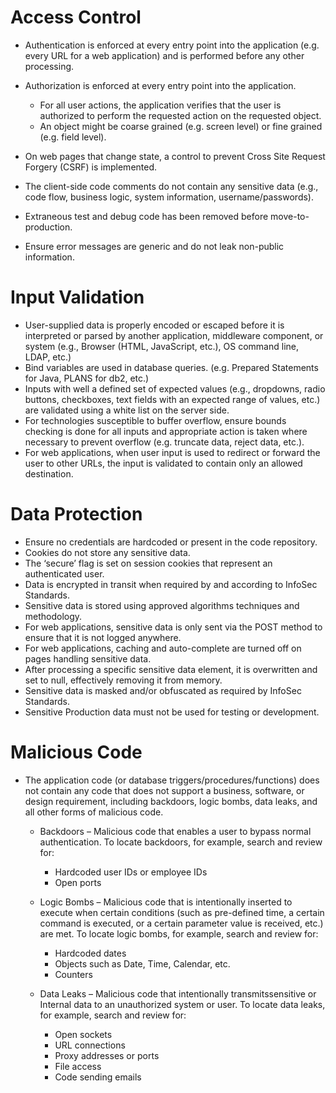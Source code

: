 # Access Control

- Authentication is enforced at every entry point into the application (e.g. every URL for a web application) and is performed before any other processing.
- Authorization is enforced at every entry point into the application.

	- For all user actions, the application verifies that the user is authorized to perform the requested action on the requested object.
	- An object might be coarse grained (e.g. screen level) or fine grained (e.g. field level).

- On web pages that change state, a control to prevent Cross Site Request Forgery (CSRF) is implemented.
- The client-side code comments do not contain any sensitive data (e.g., code flow, business logic, system information, username/passwords).
- Extraneous test and debug code has been removed before move-to-production.
- Ensure error messages are generic and do not leak non-public information.

# Input Validation

- User-supplied data is properly encoded or escaped before it is interpreted or parsed by another application, middleware component, or system (e.g., Browser (HTML, JavaScript, etc.), OS command line, LDAP, etc.)
- Bind variables are used in database queries. (e.g. Prepared Statements for Java, PLANS for db2, etc.)
- Inputs with well a defined set of expected values (e.g., dropdowns, radio buttons, checkboxes, text fields with an expected range of values, etc.) are validated using a white list on the server side.
- For technologies susceptible to buffer overflow, ensure bounds checking is done for all inputs and appropriate action is taken where necessary to prevent overflow (e.g. truncate data, reject data, etc.).
- For web applications, when user input is used to redirect or forward the user to other URLs, the input is validated to contain only an allowed destination.

# Data Protection

- Ensure no credentials are hardcoded or present in the code repository.
- Cookies do not store any sensitive data.
- The ‘secure’ flag is set on session cookies that represent an authenticated user.
- Data is encrypted in transit when required by and according to InfoSec Standards.
- Sensitive data is stored using approved algorithms techniques and methodology.
- For web applications, sensitive data is only sent via the POST method to ensure that it is not logged anywhere.
- For web applications, caching and auto-complete are turned off on pages handling sensitive data.
- After processing a specific sensitive data element, it is overwritten and set to null, effectively removing it from memory.
- Sensitive data is masked and/or obfuscated as required by InfoSec Standards.
- Sensitive Production data must not be used for testing or development.

# Malicious Code

- The application code (or database triggers/procedures/functions) does not contain any code that does not support a business, software, or design requirement, including backdoors, logic bombs, data leaks, and all other forms of malicious code.

	- Backdoors – Malicious code that enables a user to bypass normal authentication. To locate backdoors, for example, search and review for:
		- Hardcoded user IDs or employee IDs
		- Open ports
	
	- Logic Bombs – Malicious code that is intentionally inserted to execute when certain conditions (such as pre-defined time, a certain command is executed, or a certain parameter value is received, etc.) are met. To locate logic bombs, for example, search and review for:
		- Hardcoded dates
		- Objects such as Date, Time, Calendar, etc.
		- Counters
	
	- Data Leaks – Malicious code that intentionally transmitssensitive or Internal data to an unauthorized system or user. To locate data leaks, for example, search and review for:
		- Open sockets
		- URL connections
		- Proxy addresses or ports
		- File access
		- Code sending emails